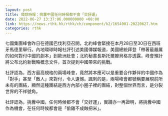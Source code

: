 ```yaml
---
layout: post
title: 環球時報：挑釁中國任何時候都不會「交好運」
date: 2022-06-27 13:37:06.000000000 +08:00
link: https://news.rthk.hk/rthk/ch/component/k2/1654901-20220627.htm
categories: rthk
---
```


七國集團峰會昨日在德國巴伐利亞召開，北約峰會緊接在本月28日至30日在西班牙馬德里舉行。內地環球時報社評引述美國傳媒報道，美國總統拜登「帶著最嚴厲的如何對付中國的劇本」到歐洲赴會；北約秘書長斯托爾滕貝格亦透露，峰會預計將公布北約新戰略概念文件，首次提到中國帶來的挑戰。

社評認為，西方最高規格的兩場峰會，竟然將本應可以是重要合作夥伴的中國作為「對手」甚至「敵人」來對付，令人遺憾。諷刺的是，兩場峰會都號稱要展現前所未有的團結，顯然這種團結是西方內部小圈子裡的團結，對整個世界而言，是分裂世界的不祥號角。

社評認為，挑釁中國，任何時候都不會「交好運」，實踐亦一再證明，將挑釁中國作為機會，在任何時候都會是「偷雞不成蝕把米」。
